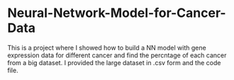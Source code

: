 # Neural-Network-Model-for-Cancer-Data

This is a project where I showed how to build a NN model with gene expression data for different cancer and find the percntage of each cancer from a big dataset. I provided the large dataset in .csv form and the code file.
